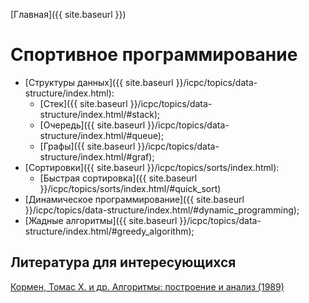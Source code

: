 [Главная]({{ site.baseurl }})

# Спортивное программирование

* [Структуры данных]({{ site.baseurl }}/icpc/topics/data-structure/index.html):
    * [Стек]({{ site.baseurl }}/icpc/topics/data-structure/index.html/#stack);
    * [Очередь]({{ site.baseurl }}/icpc/topics/data-structure/index.html/#queue);
    * [Графы]({{ site.baseurl }}/icpc/topics/data-structure/index.html/#graf);
* [Сортировки]({{ site.baseurl }}/icpc/topics/sorts/index.html):
    * [Быстрая сортировка]({{ site.baseurl }}/icpc/topics/sorts/index.html/#quick_sort)
* [Динамическое программирование]({{ site.baseurl }}/icpc/topics/data-structure/index.html/#dynamic_programming);
* [Жадные алгоритмы]({{ site.baseurl }}/icpc/topics/data-structure/index.html/#greedy_algorithm);

    


## Литература для интересующихся
[Кормен, Томас X. и др. Алгоритмы: построение и анализ (1989)](https://lib.fbtuit.uz/assets/files/.-by.......z-lib.org.pdf) <!-- * https://rosvois.ru/upload/annual-report/algoritmyi-postroenie-i-analiz-3-e-izdanie.pdf -->